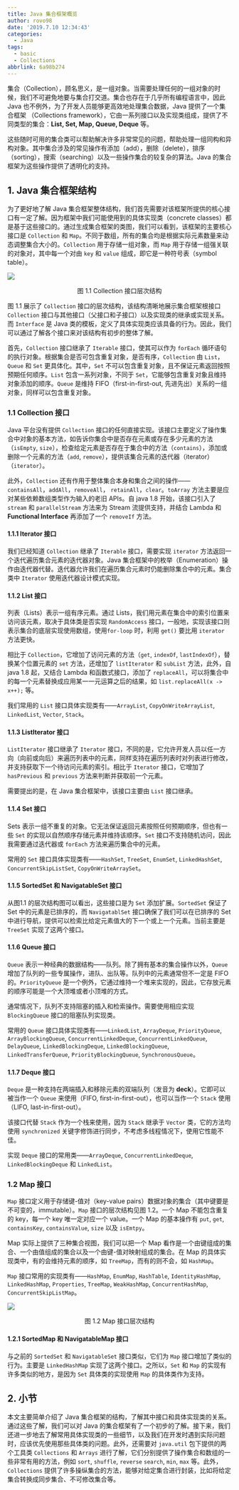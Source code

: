 ```yaml
---
title: Java 集合框架概览
author: rovo98
date: '2019.7.10 12:34:43'
categories:
  - Java
tags:
  - basic
  - Collections
abbrlink: 6a98b274
---
```


集合（Collection），顾名思义，是一组对象。当需要处理任何的一组对象的时候，我们不可避免地要与集合打交道。集合也存在于几乎所有编程语言中，因此 Java 也不例外，为了开发人员能够更高效地处理集合数据，Java 提供了一个集合框架 （Collections framework），它由一系列接口以及实现类组成，提供了不同类型的集合：**List, Set, Map, Queue, Deque** 等。

这些随时可用的集合类可以帮助解决许多非常常见的问题，帮助处理一组同构和异构对象。其中集合涉及的常见操作有添加（add），删除（delete），排序（sorting），搜索（searching）以及一些操作集合的较复杂的算法。Java 的集合框架为这些操作提供了透明化的支持。

<!--more-->

## 1. Java 集合框架结构

为了更好地了解 Java 集合框架整体结构，我们首先需要对该框架所提供的核心接口有一定了解。因为框架中我们可能使用到的具体实现类（concrete classes）都是基于这些接口的。通过生成集合框架的类图，我们可以看到，该框架的主要核心接口是 ``Collection`` 和 ``Map``。不同于数组，所有的集合均是根据实际元素数量来动态调整集合大小的。``Collection`` 用于存储一组对象，而 ``Map`` 用于存储一组强关联的对象对，其中每一个对由 ``key`` 和 ``value`` 组成，即它是一种符号表（symbol table）。

<div align="center" style="display: flex; flex-direction:column;">
    <img src='basic-collections.png'/>
    <span style="padding-top:1em;">图 1.1 Collection 接口层次结构</span>
</div>

图 1.1 展示了 ``Collection`` 接口的层次结构，该结构清晰地展示集合框架根接口 ``Collection`` 接口与其他接口（父接口和子接口）以及实现类的继承或实现关系。而 ``Interface`` 是 Java 类的模板，定义了具体实现类应该具备的行为。因此，我们可以通过了解各个接口来对该结构有初步的整体了解。

首先，``Collection`` 接口继承了 ``Iterable`` 接口，使其可以作为 ``forEach`` 循环语句的执行对象。根据集合是否可包含重复对象，是否有序，``Collection`` 由 ``List``，``Queue`` 和 ``Set`` 更具体化。其中，``Set`` 不可以包含重复对象，且不保证元素返回按照预期任何顺序。``List`` 包含一系列对象，不同于 ``Set``，它能够包含重复对象且维持对象添加的顺序。``Queue`` 是维持 FIFO（first-in-first-out, 先进先出）关系的一组对象，同样可以包含重复对象。

### 1.1 Collection 接口

Java 平台没有提供 ``Collection`` 接口的任何直接实现。该接口主要定义了操作集合中对象的基本方法，如告诉你集合中是否存在元素或存在多少元素的方法（``isEmpty``, ``size``），检查给定元素是否存在于集合中的方法（``contains``），添加或删除一个元素的方法（``add``, ``remove``），提供该集合元素的迭代器（iterator）（``iterator``）。

此外，``Collection`` 还有作用于整体集合本身和集合之间的操作——``containsAll``，``addAll``，``removeAll``， ``retainAll``，``clear``。``toArray`` 方法主要是应对某些依赖数组类型作为输入的老旧 APIs。自 java 1.8 开始，该接口引入了 ``stream`` 和 ``parallelStream`` 方法来为 Stream 流提供支持，并结合 Lambda 和 **Functional Interface** 再添加了一个 ``removeIf`` 方法。

#### 1.1.1 Iterator 接口

我们已经知道 ``Collection`` 继承了 ``Iterable`` 接口，需要实现 ``iterator`` 方法返回一个迭代遍历集合元素的迭代器对象。Java 集合框架中的枚举（Enumeration）操作由迭代器代替。迭代器允许我们在遍历集合元素时仍能删除集合中的元素。集合类中 ``Iterator`` 使用迭代器设计模式实现。

#### 1.1.2 List 接口

列表（Lists）表示一组有序元素。通过 Lists，我们用元素在集合中的索引位置来访问该元素，取决于具体类是否实现 ``RandomAccess`` 接口，一般地，实现该接口则表示集合的底层实现使用数组，使用``for-loop`` 时，利用 ``get()`` 要比用 ``iterator`` 方法更快。

相比于 ``Collection``，它增加了访问元素的方法（``get``, ``indexOf``, ``lastIndexOf``），替换某个位置元素的 ``set`` 方法，还增加了 ``listIterator`` 和 ``subList`` 方法，此外，自 java 1.8 起，又结合 Lambda 和函数式接口，添加了 ``replaceAll``，可以将集合中的每一个元素替换成应用某一一元运算之后的结果，如 ``list.replaceAll(x -> x++);`` 等。

我们常用的 ``List`` 接口具体实现类有——``ArrayList``, ``CopyOnWriteArrayList``, ``LinkedList``, ``Vector``, ``Stack``。

#### 1.1.3 ListIterator 接口

``ListIterator`` 接口继承了 ``Iterator`` 接口，不同的是，它允许开发人员以任一方向（向前或向后）来遍历列表中的元素，同样支持在遍历列表时对列表进行修改，并支持获取下一个待访问元素的索引。相比于 ``Iterator`` 接口，它增加了 ``hasPrevious`` 和 ``previous`` 方法来判断并获取前一个元素。

需要提出的是，在 Java 集合框架中，该接口主要由 ``List`` 接口继承。

#### 1.1.4 Set 接口

Sets 表示一组不重复的对象。它无法保证返回元素按照任何预期顺序，但也有一些 ``Set`` 的实现以自然顺序存储元素并维持该顺序。``Set`` 接口不支持随机访问，因此我需要通过迭代器或 ``forEach`` 方法来遍历集合中的元素。

常用的 ``Set`` 接口具体实现类有——``HashSet``, ``TreeSet``, ``EnumSet``, ``LinkedHashSet``, ``ConcurrentSkipListSet``, ``CopyOnWriteArraySet``。

#### 1.1.5 SortedSet 和 NavigatableSet 接口

从图1.1 的层次结构图可以看出，这些接口是为 ``Set`` 添加扩展。``SortedSet`` 保证了 Set 中的元素是已排序的，而 ``NavigatablSet`` 接口确保了我们可以在已排序的 Set 中进行导航，提供可以检索比给定元素值大的下一个或上一个元素。当前主要是 ``TreeSet`` 实现了这两个接口。

#### 1.1.6 Queue 接口

``Queue`` 表示一种经典的数据结构——队列。除了拥有基本的集合操作以外，``Queue`` 增加了队列的一些专属操作，进队、出队等。队列中的元素通常但不一定是 FIFO 的。``PriorityQueue`` 是一个例外，它通过维持一个堆来实现的，因此，它存放元素的顺序可能是一个大顶堆或者小顶堆的方式。

通常情况下，队列不支持阻塞的插入和检索操作。需要使用相应实现 ``BlockingQueue`` 接口的阻塞队列实现类。

常用的 ``Queue`` 接口具体实现类有——``LinkedList``, ``ArrayDeque``, ``PriorityQueue``, ``ArrayBlockingQueue``, ``ConcurrentLinkedDeque``, ``ConcurrentLinkedQueue``, ``DelayQueue``, ``LinkedBlockingDeque``, ``LinkedBlockingQueue``, ``LinkedTransferQueue``, ``PriorityBlockingQueue``, ``SynchronousQueue``。

#### 1.1.7 Deque 接口

``Deque`` 是一种支持在两端插入和移除元素的双端队列（发音为 **deck**）。它即可以被当作一个 ``Queue`` 来使用（FIFO, first-in-first-out），也可以当作一个 ``Stack`` 使用（LIFO, last-in-first-out）。

该接口代替 ``Stack`` 作为一个栈来使用，因为 ``Stack`` 继承于 ``Vector`` 类，它的方法均使用 ``synchronized`` 关键字修饰进行同步，不考虑多线程情况下，使用它性能不佳。

实现 ``Deque`` 接口的常用类——``ArrayDeque``, ``ConcurrentLinkedDeque``, ``LinkedBlockingDeque`` 和 ``LinkedList``。


### 1.2 Map 接口

``Map`` 接口定义用于存储键-值对（key-value pairs）数据对象的集合（其中键要是不可变的，immutable）。``Map`` 接口的层次结构见图 1.2。一个 Map 不能包含重复的 key，每一个 key 唯一定对应一个 value。一个 Map 的基本操作有 ``put``, ``get``, ``containsKey``, ``containsValue``, ``size`` 以及 ``isEmtpy``。

Map 实际上提供了三种集合视图，我们可以把一个 Map 看作是一个由键组成的集合、一个由值组成的集合以及一个由键-值对映射组成的集合。在 Map 的具体实现类中，有的会维持元素的顺序，如 ``TreeMap``，而有的则不会，如 ``HashMap``。

``Map`` 接口常用的实现类有——``HashMap``, ``EnumMap``, ``HashTable``, ``IdentityHashMap``, ``LinkedHashMap``, ``Properties``, ``TreeMap``, ``WeakHashMap``, ``ConcurrentHashMap``, ``ConcurrentSkipListMap``。

<div align="center" style="display: flex; flex-direction:column;">
    <img src='maps.png'/>
    <span style="padding-top:1em;">图 1.2 Map 接口层次结构</span>
</div>

#### 1.2.1 SortedMap 和 NavigatableMap 接口

与之前的 ``SortedSet`` 和 ``NavigatableSet`` 接口类似，它们为 ``Map`` 接口增加了类似的行为。主要是 ``LinkedHashMap`` 实现了这两个接口。之所以，``Set`` 和 ``Map`` 的实现有许多类似的地方，是因为 ``Set`` 具体类的实现使用 ``Map`` 的具体类作为支持。

## 2. 小节

本文主要简单介绍了 Java 集合框架的结构，了解其中接口和具体实现类的关系。通过这些了解，我们可以对 Java 的集合框架有了一个初步的了解。接下来，我们还进一步地去了解常用具体实现类的一些细节，以及我们在开发时遇到实际问题时，应该优先使用那些具体类的问题。此外，还需要对 ``java.util`` 包下提供的两个工具类 ``Collections`` 和 ``Arrays`` 进行了解，它们分别提供了操作集合和数组的一些非常有用的方法，例如 ``sort``, ``shuffle``, ``reverse`` ``search``, ``min``, ``max`` 等。此外，``Collections`` 提供了许多操纵集合的方法，能够对给定集合进行封装，比如将给定集合转换成同步集合、不可修改集合等。
